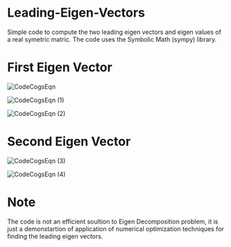# Leading-Eigen-Vectors
Simple code to compute the two leading eigen vectors and eigen values of a real symetric matric.
The code uses the Symbolic Math (sympy) library.

# First Eigen Vector

![CodeCogsEqn](https://user-images.githubusercontent.com/3444740/55593729-9af60b80-575a-11e9-97b8-12f7ff359a8f.gif)

![CodeCogsEqn (1)](https://user-images.githubusercontent.com/3444740/55593777-d09af480-575a-11e9-980c-9726fc0667a5.gif)

![CodeCogsEqn (2)](https://user-images.githubusercontent.com/3444740/55594093-f5439c00-575b-11e9-8484-e5b338563c05.gif)

# Second Eigen Vector

![CodeCogsEqn (3)](https://user-images.githubusercontent.com/3444740/55594102-fbd21380-575b-11e9-95ce-1c234ba6a1b1.gif)

![CodeCogsEqn (4)](https://user-images.githubusercontent.com/3444740/55594107-ff659a80-575b-11e9-8437-cb4293a24abe.gif)

# Note
The code is not an efficient soultion to Eigen Decomposition problem, it is just a demonstartion of application of numerical optimization techniques for finding the leading eigen vectors.  
